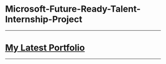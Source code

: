 # Microsoft-Future-Ready-Talent-Internship-Project

---

# <a href="https://subhraneel77.github.io/Microsoft-Future-Ready-Talent-Internship-Project/"> My Latest Portfolio </a>

---

